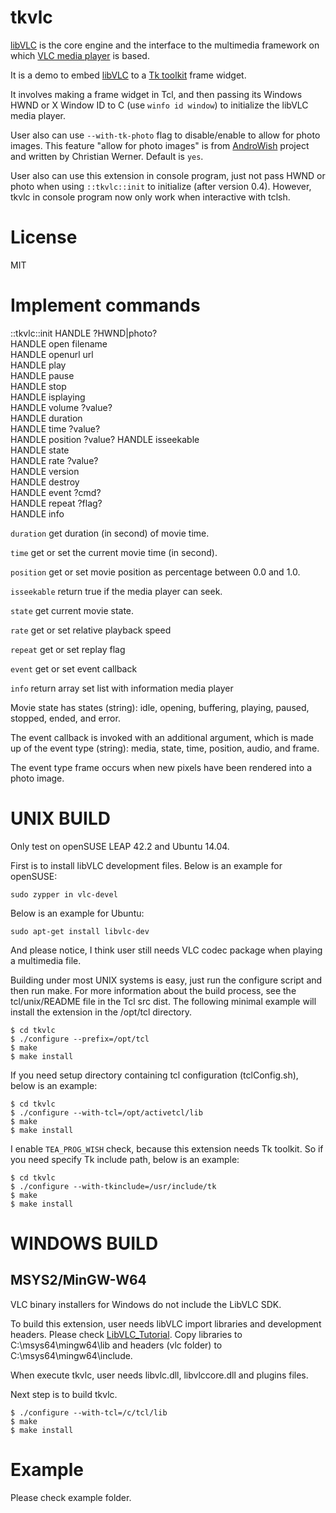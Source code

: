 tkvlc
=====

[libVLC](http://www.videolan.org/vlc/libvlc.html) is the core engine
and the interface to the multimedia framework on which
[VLC media player](http://www.videolan.org/vlc/) is based.

It is a demo to embed [libVLC](https://wiki.videolan.org/LibVLC/)
to a [Tk toolkit](http://www.tcl.tk/) frame widget.

It involves making a frame widget in Tcl, and then passing its Windows
HWND or X Window ID to C (use `winfo id window`) to initialize the
libVLC media player.

User also can use `--with-tk-photo` flag to disable/enable to allow 
for photo images. This feature "allow for photo images" is from 
[AndroWish](https://www.androwish.org/index.html/home) project
and written by Christian Werner. Default is `yes`.

User also can use this extension in console program, just not pass HWND or photo 
when using `::tkvlc::init` to initialize (after version 0.4).
However, tkvlc in console program now only work when interactive with tclsh.


License
=====

MIT


Implement commands
=====

::tkvlc::init HANDLE ?HWND|photo?  
HANDLE open filename  
HANDLE openurl url  
HANDLE play  
HANDLE pause  
HANDLE stop  
HANDLE isplaying  
HANDLE volume ?value?  
HANDLE duration  
HANDLE time ?value?  
HANDLE position ?value?
HANDLE isseekable  
HANDLE state  
HANDLE rate ?value?  
HANDLE version  
HANDLE destroy  
HANDLE event ?cmd?  
HANDLE repeat ?flag?  
HANDLE info

`duration` get duration (in second) of movie time.

`time` get or set the current movie time (in second).

`position` get or set movie position as percentage between 0.0 and 1.0.

`isseekable` return true if the media player can seek.

`state` get current movie state.

`rate` get or set relative playback speed

`repeat` get or set replay flag

`event` get or set event callback

`info` return array set list with information media player

Movie state has states (string): idle, opening, buffering, playing,
paused, stopped, ended, and error.

The event callback is invoked with an additional argument, which is
made up of the event type (string): media, state, time, position,
audio, and frame.

The event type frame occurs when new pixels have been rendered into
a photo image.


UNIX BUILD
=====

Only test on openSUSE LEAP 42.2 and Ubuntu 14.04.

First is to install libVLC development files. Below is an example for openSUSE:

    sudo zypper in vlc-devel

Below is an example for Ubuntu:

    sudo apt-get install libvlc-dev

And please notice, I think user still needs VLC codec package when playing a multimedia file.

Building under most UNIX systems is easy, just run the configure script
and then run make. For more information about the build process, see
the tcl/unix/README file in the Tcl src dist. The following minimal
example will install the extension in the /opt/tcl directory.

    $ cd tkvlc
    $ ./configure --prefix=/opt/tcl
    $ make
    $ make install

If you need setup directory containing tcl configuration (tclConfig.sh),
below is an example:

    $ cd tkvlc
    $ ./configure --with-tcl=/opt/activetcl/lib
    $ make
    $ make install

I enable `TEA_PROG_WISH` check, because this extension needs Tk toolkit.
So if you need specify Tk include path, below is an example:

    $ cd tkvlc
    $ ./configure --with-tkinclude=/usr/include/tk
    $ make
    $ make install

WINDOWS BUILD
=====

## MSYS2/MinGW-W64

VLC binary installers for Windows do not include the LibVLC SDK.

To build this extension, user needs libVLC import libraries and development headers.
Please check [LibVLC_Tutorial](https://wiki.videolan.org/LibVLC_Tutorial/#Windows).
Copy libraries to C:\msys64\mingw64\lib and headers (vlc folder) to C:\msys64\mingw64\include.

When execute tkvlc, user needs libvlc.dll, libvlccore.dll and plugins files.

Next step is to build tkvlc.

    $ ./configure --with-tcl=/c/tcl/lib
    $ make
    $ make install

Example
=====

Please check example folder.

